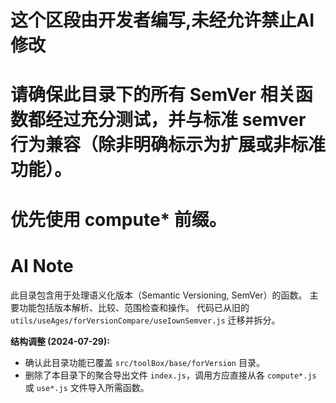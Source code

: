 # 这个区段由开发者编写,未经允许禁止AI修改
# 请确保此目录下的所有 SemVer 相关函数都经过充分测试，并与标准 semver 行为兼容（除非明确标示为扩展或非标准功能）。
# 优先使用 compute* 前缀。

# AI Note

此目录包含用于处理语义化版本（Semantic Versioning, SemVer）的函数。
主要功能包括版本解析、比较、范围检查和操作。
代码已从旧的 `utils/useAges/forVersionCompare/useIownSemver.js` 迁移并拆分。

**结构调整 (2024-07-29):**
- 确认此目录功能已覆盖 `src/toolBox/base/forVersion` 目录。
- 删除了本目录下的聚合导出文件 `index.js`，调用方应直接从各 `compute*.js` 或 `use*.js` 文件导入所需函数。 